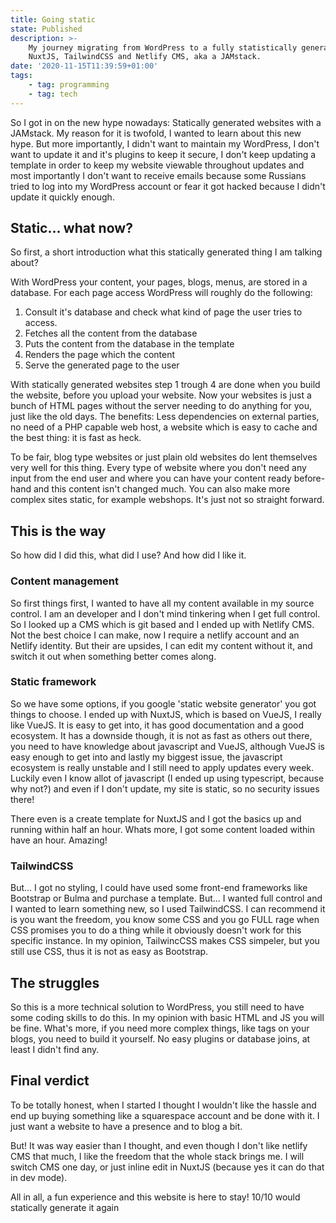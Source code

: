 ```yaml
---
title: Going static
state: Published
description: >-
    My journey migrating from WordPress to a fully statistically generated with
    NuxtJS, TailwindCSS and Netlify CMS, aka a JAMstack.
date: '2020-11-15T11:39:59+01:00'
tags:
    - tag: programming
    - tag: tech
---
```


So I got in on the new hype nowadays: Statically generated websites with a JAMstack. My reason for it is twofold, I wanted to learn about this new hype. But more importantly, I didn't want to maintain my WordPress, I don't want to update it and it's plugins to keep it secure, I don't keep updating a template in order to keep my website viewable throughout updates and most importantly I don't want to receive emails because some Russians tried to log into my WordPress account or fear it got hacked because I didn't update it quickly enough.

## Static... what now?

So first, a short introduction what this statically generated thing I am talking about?

With WordPress your content, your pages, blogs, menus, are stored in a database. For each page access WordPress will roughly do the following:

1. Consult it's database and check what kind of page the user tries to access.
2. Fetches all the content from the database
3. Puts the content from the database in the template
4. Renders the page which the content
5. Serve the generated page to the user

With statically generated websites step 1 trough 4 are done when you build the website, before you upload your website. Now your websites is just a bunch of HTML pages without the server needing to do anything for you, just like the old days. The benefits: Less dependencies on external parties, no need of a PHP capable web host, a website which is easy to cache and the best thing: it is fast as heck.

To be fair, blog type websites or just plain old websites do lent themselves very well for this thing. Every type of website where you don't need any input from the end user and where you can have your content ready before-hand and this content isn't changed much. You can also make more complex sites static, for example webshops. It's just not so straight forward.

## This is the way

So how did I did this, what did I use? And how did I like it.

### Content management

So first things first, I wanted to have all my content available in my source control. I am an developer and I don't mind tinkering when I get full control. So I looked up a CMS which is git based and I ended up with Netlify CMS. Not the best choice I can make, now I require a netlify account and an Netlify identity. But their are upsides, I can edit my content without it, and switch it out when something better comes along.

### Static framework

So we have some options, if you google 'static website generator' you got things to choose. I ended up with NuxtJS, which is based on VueJS, I really like VueJS. It is easy to get into, it has good documentation and a good ecosystem. It has a downside though, it is not as fast as others out there, you need to have knowledge about javascript and VueJS, although VueJS is easy enough to get into and lastly my biggest issue, the javascript ecosystem is really unstable and I still need to apply updates every week. Luckily even I know allot of javascript (I ended up using typescript, because why not?) and even if I don't update, my site is static, so no security issues there!

There even is a create template for NuxtJS and I got the basics up and running within half an hour. Whats more, I got some content loaded within have an hour. Amazing!

### TailwindCSS

But... I got no styling, I could have used some front-end frameworks like Bootstrap or Bulma and purchase a template. But... I wanted full control and I wanted to learn something new, so I used TailwindCSS. I can recommend it is you want the freedom, you know some CSS and you go FULL rage when CSS promises you to do a thing while it obviously doesn't work for this specific instance. In my opinion, TailwincCSS makes CSS simpeler, but you still use CSS, thus it is not as easy as Bootstrap.

## The struggles

So this is a more technical solution to WordPress, you still need to have some coding skills to do this. In my opinion with basic HTML and JS you will be fine. What's more, if you need more complex things, like tags on your blogs, you need to build it yourself. No easy plugins or database joins, at least I didn't find any.

## Final verdict

To be totally honest, when I started I thought I wouldn't like the hassle and end up buying something like a squarespace account and be done with it. I just want a website to have a presence and to blog a bit.

But! It was way easier than I thought, and even though I don't like netlify CMS that much, I like the freedom that the whole stack brings me. I will switch CMS one day, or just inline edit in NuxtJS (because yes it can do that in dev mode).

All in all, a fun experience and this website is here to stay! 10/10 would statically generate it again
